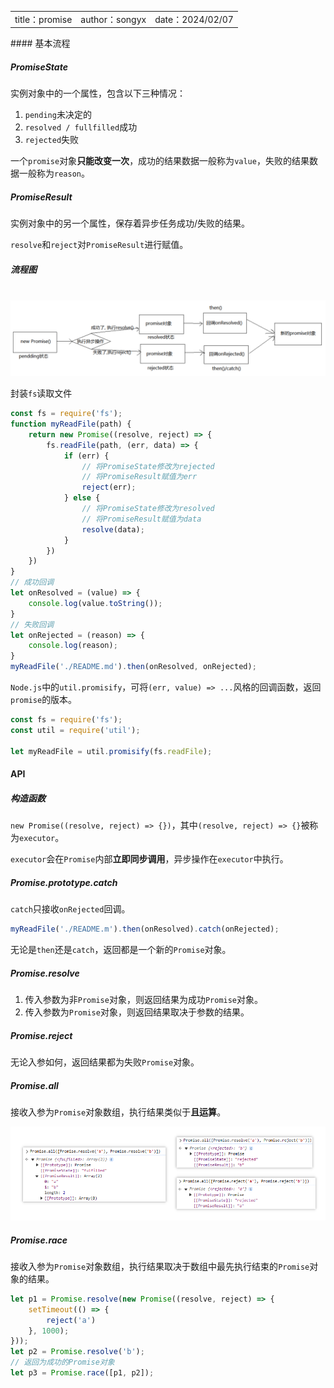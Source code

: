 <table>
    <tr>
        <td>title：promise</td>
        <td>author：songyx</td>
        <td>date：2024/02/07</td>
    </tr>
</table>
#### 基本流程

##### PromiseState

 实例对象中的一个属性，包含以下三种情况：

1. `pending`未决定的
2. `resolved / fullfilled`成功 
3. `rejected`失败

一个`promise`对象**只能改变一次**，成功的结果数据一般称为`value`，失败的结果数据一般称为`reason`。

##### PromiseResult

实例对象中的另一个属性，保存着异步任务成功/失败的结果。

`resolve`和`reject`对`PromiseResult`进行赋值。

##### 流程图

<div style="margin:0 auto">
    <img src=".\promise的基本流程.png">
</div>

封装`fs`读取文件

```javascript
const fs = require('fs');
function myReadFile(path) {
    return new Promise((resolve, reject) => {
        fs.readFile(path, (err, data) => {
            if (err) {
                // 将PromiseState修改为rejected
                // 将PromiseResult赋值为err
                reject(err);
            } else {
                // 将PromiseState修改为resolved
                // 将PromiseResult赋值为data
                resolve(data);
            }
        })
    })
}
// 成功回调
let onResolved = (value) => {
    console.log(value.toString());
}
// 失败回调
let onRejected = (reason) => {
    console.log(reason);
}
myReadFile('./README.md').then(onResolved, onRejected);
```

`Node.js`中的`util.promisify`，可将`(err, value) => ...`风格的回调函数，返回`promise`的版本。

```javascript
const fs = require('fs');
const util = require('util');

let myReadFile = util.promisify(fs.readFile);
```

#### API

##### 构造函数

`new Promise((resolve, reject) => {})`，其中`(resolve, reject) => {}`被称为`executor`。

`executor`会在`Promise`内部**立即同步调用**，异步操作在`executor`中执行。

##### Promise.prototype.catch

`catch`只接收`onRejected`回调。

```javascript
myReadFile('./README.m').then(onResolved).catch(onRejected);
```

无论是`then`还是`catch`，返回都是一个新的`Promise`对象。

##### Promise.resolve

1. 传入参数为非`Promise`对象，则返回结果为成功`Promise`对象。
2. 传入参数为`Promise`对象，则返回结果取决于参数的结果。

##### Promise.reject

无论入参如何，返回结果都为失败`Promise`对象。

##### Promise.all

接收入参为`Promise`对象数组，执行结果类似于**且运算**。

<div style="margin:0 auto">
    <img src=".\promiseAll.png">
</div>

##### Promise.race

接收入参为`Promise`对象数组，执行结果取决于数组中最先执行结束的`Promise`对象的结果。

```javascript
let p1 = Promise.resolve(new Promise((resolve, reject) => {
    setTimeout(() => {
        reject('a')
    }, 1000);
}));
let p2 = Promise.resolve('b');
// 返回为成功的Promise对象
let p3 = Promise.race([p1, p2]);
```